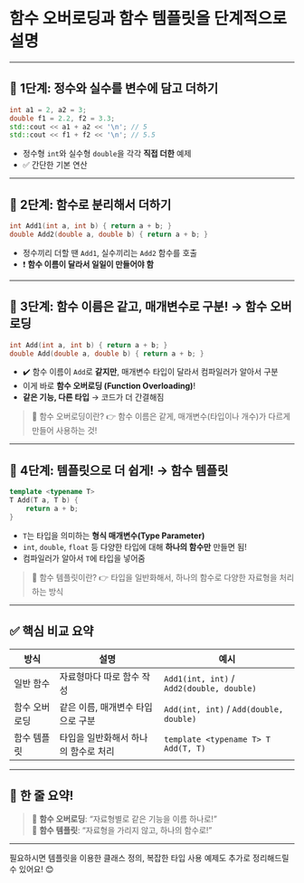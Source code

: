 # 함수 오버로딩과 함수 템플릿을 단계적으로 설명

---

## 🧱 1단계: 정수와 실수를 변수에 담고 더하기  
```cpp
int a1 = 2, a2 = 3;
double f1 = 2.2, f2 = 3.3;
std::cout << a1 + a2 << '\n'; // 5
std::cout << f1 + f2 << '\n'; // 5.5
```
- 정수형 `int`와 실수형 `double`을 각각 **직접 더한** 예제
- ✅ 간단한 기본 연산

---

## 🧱 2단계: 함수로 분리해서 더하기  
```cpp
int Add1(int a, int b) { return a + b; }
double Add2(double a, double b) { return a + b; }
```
- 정수끼리 더할 땐 `Add1`, 실수끼리는 `Add2` 함수를 호출  
- ❗ **함수 이름이 달라서 일일이 만들어야 함**

---

## 🧱 3단계: 함수 이름은 같고, 매개변수로 구분! → **함수 오버로딩**
```cpp
int Add(int a, int b) { return a + b; }
double Add(double a, double b) { return a + b; }
```

- ✔️ 함수 이름이 `Add`로 **같지만**, 매개변수 타입이 달라서 컴파일러가 알아서 구분
- 이게 바로 **함수 오버로딩 (Function Overloading)**!
- **같은 기능, 다른 타입** → 코드가 더 간결해짐

> 📌 함수 오버로딩이란?
> 👉 함수 이름은 같게, 매개변수(타입이나 개수)가 다르게 만들어 사용하는 것!

---

## 🧱 4단계: 템플릿으로 더 쉽게! → **함수 템플릿**
```cpp
template <typename T>
T Add(T a, T b) {
    return a + b;
}
```

- `T`는 타입을 의미하는 **형식 매개변수(Type Parameter)**  
- `int`, `double`, `float` 등 다양한 타입에 대해 **하나의 함수만** 만들면 됨!
- 컴파일러가 알아서 `T`에 타입을 넣어줌

> 📌 함수 템플릿이란?
> 👉 타입을 일반화해서, 하나의 함수로 다양한 자료형을 처리하는 방식

---

## ✅ 핵심 비교 요약

| 방식 | 설명 | 예시 |
|------|------|------|
| 일반 함수 | 자료형마다 따로 함수 작성 | `Add1(int, int)` / `Add2(double, double)` |
| 함수 오버로딩 | 같은 이름, 매개변수 타입으로 구분 | `Add(int, int)` / `Add(double, double)` |
| 함수 템플릿 | 타입을 일반화해서 하나의 함수로 처리 | `template <typename T> T Add(T, T)` |

---

## 🎯 한 줄 요약!

> 🔧 **함수 오버로딩**: “자료형별로 같은 기능을 이름 하나로!”  
> 🧪 **함수 템플릿**: “자료형을 가리지 않고, 하나의 함수로!”

---

필요하시면 템플릿을 이용한 클래스 정의, 복잡한 타입 사용 예제도 추가로 정리해드릴 수 있어요! 😊
